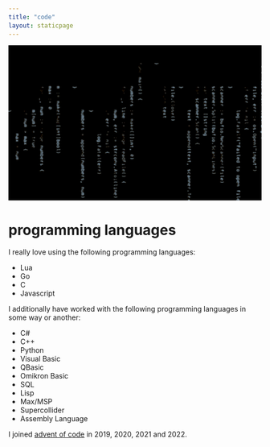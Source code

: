 ```yaml
---
title: "code"
layout: staticpage
---
```


![code](/img/code.jpg)

# programming languages

I really love using the following programming languages:

- Lua
- Go
- C
- Javascript

I additionally have worked with the following programming languages in some way or another:

- C#
- C++
- Python
- Visual Basic
- QBasic
- Omikron Basic
- SQL
- Lisp
- Max/MSP
- Supercollider
- Assembly Language

I joined [advent of code](github.com/usysrc/aoc) in 2019, 2020, 2021 and 2022.
